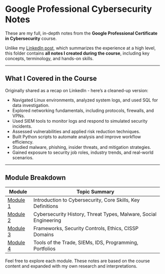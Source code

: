# Google Professional Cybersecurity Notes

These are my full, in-depth notes from the **Google Professional Certificate in Cybersecurity** course.

Unlike my [LinkedIn post](https://www.linkedin.com/in/bradwatson3/), which summarizes the experience at a high level, this folder contains **all notes I created during the course**, including key concepts, terminology, and hands-on skills.

---

## What I Covered in the Course

Originally shared as a recap on LinkedIn - here’s a cleaned-up version:

- Navigated Linux environments, analyzed system logs, and used SQL for data investigation.
- Explored networking fundamentals, including protocols, firewalls, and VPNs.
- Used SIEM tools to monitor logs and respond to simulated security incidents.
- Assessed vulnerabilities and applied risk reduction techniques.
- Built Python scripts to automate analysis and improve workflow efficiency.
- Studied malware, phishing, insider threats, and mitigation strategies.
- Gained exposure to security job roles, industry trends, and real-world scenarios.

---

##  Module Breakdown

| Module | Topic Summary |
|--------|---------------|
| [Module 1](./Module%201.md) | Introduction to Cybersecurity, Core Skills, Key Definitions |
| [Module 2](./Module%202.md) | Cybersecurity History, Threat Types, Malware, Social Engineering |
| [Module 3](./Module%203.md) | Frameworks, Security Controls, Ethics, CISSP Domains |
| [Module 4](./Module%204.md) | Tools of the Trade, SIEMs, IDS, Programming, Portfolios |

Feel free to explore each module. These notes are based on the course content and expanded with my own research and interpretations.
